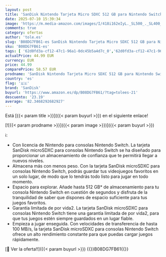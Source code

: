 ```yaml
---
layout: post
title: 'SanDisk Nintendo Tarjeta Micro SDXC 512 GB para Nintendo Switch consoles  hasta 100 MB/s  Edición Animal Crossing  Añade de almacenamiento para tu consola Nintendo Switch  UHS-I  Class 10  U3'
date: 2025-07-10 15:39:34
image: 'https://m.media-amazon.com/images/I/418i162eIyL._SL500_._SL400_.jpg'
comments: true
category: ofertas
author: 'tole.es'
slug: 'B08DG7FB61-es SanDisk Nintendo Tarjeta Micro SDXC 512 GB para Nintendo...'
sku: 'B08DG7FB61-es'
tags: [ '62d0fd3a-cf12-47c1-96a1-0dc45b5a4d7c_0','62d0fd3a-cf12-47c1-96a1-0dc45b5a4d7c_4501','62d0fd3a-cf12-47c1-96a1-0dc45b5a4d7c_5501','62d0fd3a-cf12-47c1-96a1-0dc45b5a4d7c_8001','749d7d8e-47fd-431e-8b51-348b70f767e2_0','749d7d8e-47fd-431e-8b51-348b70f767e2_8501','856628d6-bd06-44c9-8556-c5cb75f77e2b_0','856628d6-bd06-44c9-8556-c5cb75f77e2b_8201','Accesorios para Nintendo Switch','Accesorios para PS4, Xbox One y Nintendo Switch','Arborist Merchandising Root','CML-Tech','Electrónica','Hardware y juegos para Nintendo Switch','Informática','Memoria: Prime Big Deal Day','Self Service','Special Features Stores','Tech all','Videojuegos','WD & SanDisk: Memoria y Almacenamiento','nintendo','sandisk','🇪🇸', ]
actualPrice: 44.99 EUR
currency: EUR
price: 44.99
comparePrice: 58.57 EUR
prodname: 'SanDisk Nintendo Tarjeta Micro SDXC 512 GB para Nintendo Switch consoles  hasta 100 MB/s  Edición Animal Crossing  Añade de almacenamiento para tu consola Nintendo Switch  UHS-I  Class 10  U3'
country: 'es'
flag: '🇪🇸'
brand: 'SanDisk'
buyurl: 'https://www.amazon.es/dp/B08DG7FB61/?tag=tolees-21'
descuento: '23.19'
average: '82.3468292682927'
---
```


Está [{{< param title >}}]({{< param buyurl >}}) en el siguiente enlace!

[![{{< param prodname >}}]({{< param image >}})]({{< param buyurl >}})

ℹ️:

- Con licencia de Nintendo para consolas Nintendo Switch. La tarjeta SanDisk microSDXC para consolas Nintendo Switch se ha diseñado para proporcionar un almacenamiento de confianza que te permitirá llegar a nuevos niveles.
- Almacena más con menos peso. Con la tarjeta SanDisk microSDXC para consolas Nintendo Switch, podrás guardar tus videojuegos favoritos en un solo lugar, de modo que lo tendrás todo listo para jugar en todo momento.
- Espacio para explorar. Añade hasta 512 GB* de almacenamiento para tu consola Nintendo Switch en cuestión de segundos y disfruta de la tranquilidad de saber que dispones de espacio suficiente para tus juegos favoritos.
- Garantía limitada de por vida2. La tarjeta SanDisk microSDXC para consolas Nintendo Switch tiene una garantía limitada de por vida2, para que tus juegos estén siempre guardados en un lugar fiable.
- Empieza a jugar enseguida. Con velocidades de transferencia de hasta 100 MB/s, la tarjeta SanDisk microSDXC para consolas Nintendo Switch ofrece un alto rendimiento constante para que puedas cargar juegos rápidamente.

[🛒 Ver la oferta!!]({{< param buyurl >}})
{{<world>}}B08DG7FB61{{</world>}}
